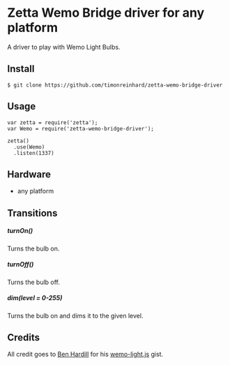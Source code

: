 # Zetta Wemo Bridge driver for any platform

A driver to play with Wemo Light Bulbs.

## Install

```
$ git clone https://github.com/timonreinhard/zetta-wemo-bridge-driver
```

## Usage

```
var zetta = require('zetta');
var Wemo = require('zetta-wemo-bridge-driver');

zetta()
  .use(Wemo)
  .listen(1337)
```

## Hardware

* any platform

## Transitions

##### turnOn()

Turns the bulb on.

##### turnOff()

Turns the bulb off.

##### dim(level = 0-255)

Turns the bulb on and dims it to the given level.

## Credits

All credit goes to [Ben Hardill](https://github.com/hardillb) for his [wemo-light.js](https://gist.github.com/hardillb/1279241bb886ee28c05b) gist.

